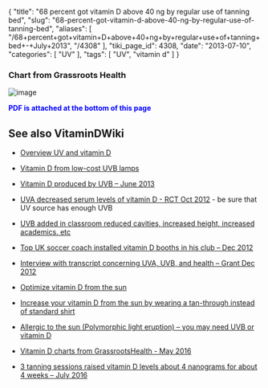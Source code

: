{
    "title": "68 percent got vitamin D above 40 ng by regular use of tanning bed",
    "slug": "68-percent-got-vitamin-d-above-40-ng-by-regular-use-of-tanning-bed",
    "aliases": [
        "/68+percent+got+vitamin+D+above+40+ng+by+regular+use+of+tanning+bed+-+July+2013",
        "/4308"
    ],
    "tiki_page_id": 4308,
    "date": "2013-07-10",
    "categories": [
        "UV"
    ],
    "tags": [
        "UV",
        "vitamin d"
    ]
}


### Chart from Grassroots Health

<img src="https://d378j1rmrlek7x.cloudfront.net/attachments/jpeg/grassroots-tanning.jpg" alt="image">

 **<span style="color:#00F;">PDF is attached at the bottom of this page</span>** 

## See also VitaminDWiki

* [Overview UV and vitamin D](/tags/overview-uv-and-vitamin-d.html)

* [Vitamin D from low-cost UVB lamps](/posts/vitamin-d-from-low-cost-uvb-lamps)

* [Vitamin D produced by UVB – June 2013](/posts/vitamin-d-produced-by-uvb)

* [UVA decreased serum levels of vitamin D - RCT Oct 2012](/posts/uva-decreased-serum-levels-of-vitamin-d-rct) - be sure that UV source has enough UVB

* [UVB added in classroom reduced cavities, increased height, increased academics. etc](/posts/uvb-added-in-classroom-reduced-cavities-increased-height-increased-academics-etc)

* [Top UK soccer coach installed vitamin D booths in his club – Dec 2012](/posts/top-uk-soccer-coach-installed-vitamin-d-booths-in-his-club)

* [Interview with transcript concerning UVA, UVB, and health – Grant Dec 2012](/posts/interview-with-transcript-concerning-uva-uvb-and-health-grant)

* [Optimize vitamin D from the sun](/tags/optimize-vitamin-d-from-the-sun.html)

* [Increase your vitamin D from the sun by wearing a tan-through instead of standard shirt](/posts/increase-your-vitamin-d-from-the-sun-by-wearing-a-tan-through-instead-of-standard-shirt)

* [Allergic to the sun (Polymorphic light eruption) – you may need UVB or vitamin D](/posts/allergic-to-the-sun-polymorphic-light-eruption-you-may-need-uvb-or-vitamin-d)

* [Vitamin D charts from GrassrootsHealth - May 2016](/tags/vitamin-d-charts-from-grassrootshealth-may-2016.html)

* [3 tanning sessions raised vitamin D levels about 4 nanograms for about 4 weeks – July 2016](/tags/3-tanning-sessions-raised-vitamin-d-levels-about-4-nanograms-for-about-4-weeks-july-2016.html)